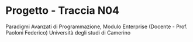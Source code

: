 # Progetto -  Traccia N04 
Paradigmi Avanzati di Programmazione, Modulo Enterprise (Docente - Prof. Paoloni Federico) 
Università degli studi di Camerino

